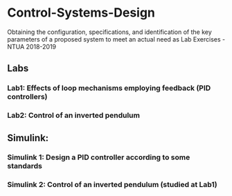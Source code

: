 # Control-Systems-Design
Obtaining the configuration, specifications, and identification of the key parameters of a proposed system to meet an actual need as Lab Exercises - NTUA 2018-2019 

## Labs
### Lab1: Εffects of loop mechanisms employing feedback (PID controllers)

### Lab2: Control of an inverted pendulum


## Simulink:

### Simulink 1: Design a PID controller according to some standards

### Simulink 2: Control of an inverted pendulum (studied at Lab1)
